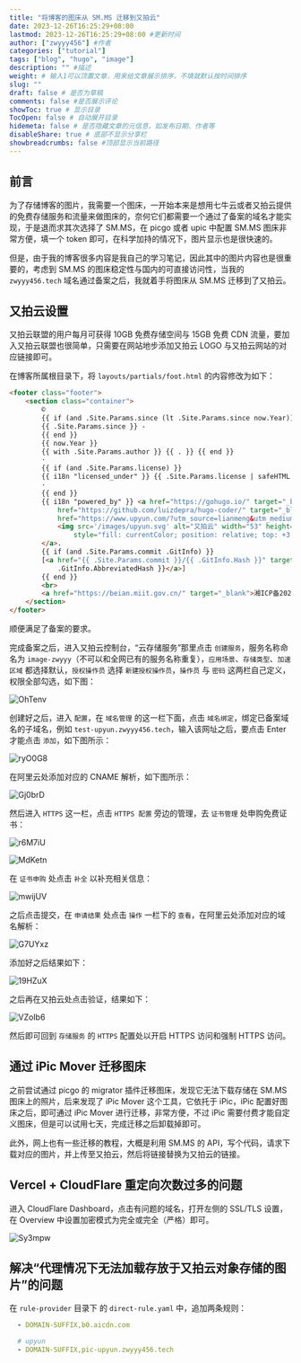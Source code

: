 ```yaml
---
title: "将博客的图床从 SM.MS 迁移到又拍云"
date: 2023-12-26T16:25:29+08:00
lastmod: 2023-12-26T16:25:29+08:00 #更新时间
author: ["zwyyy456"] #作者
categories: ["tutorial"]
tags: ["blog", "hugo", "image"]
description: "" #描述
weight: # 输入1可以顶置文章，用来给文章展示排序，不填就默认按时间排序
slug: ""
draft: false # 是否为草稿
comments: false #是否展示评论
showToc: true # 显示目录
TocOpen: false # 自动展开目录
hidemeta: false # 是否隐藏文章的元信息，如发布日期、作者等
disableShare: true # 底部不显示分享栏
showbreadcrumbs: false #顶部显示当前路径
---
```

## 前言
为了存储博客的图片，我需要一个图床，一开始本来是想用七牛云或者又拍云提供的免费存储服务和流量来做图床的，奈何它们都需要一个通过了备案的域名才能实现，于是退而求其次选择了 SM.MS，在 picgo 或者 upic 中配置 SM.MS 图床非常方便，填一个 token 即可，在科学加持的情况下，图片显示也是很快速的。

但是，由于我的博客很多内容是我自己的学习笔记，因此其中的图片内容也是很重要的，考虑到 SM.MS 的图床稳定性与国内的可直接访问性，当我的 `zwyyy456.tech` 域名通过备案之后，我就着手将图床从 SM.MS 迁移到了又拍云。

## 又拍云设置

又拍云联盟的用户每月可获得 10GB 免费存储空间与 15GB 免费 CDN 流量，要加入又拍云联盟也很简单，只需要在网站地步添加又拍云 LOGO 与又拍云网站的对应链接即可。

在博客所属根目录下，将 `layouts/partials/foot.html` 的内容修改为如下：

```html
<footer class="footer">
    <section class="container">
        ©
        {{ if (and .Site.Params.since (lt .Site.Params.since now.Year)) }}
        {{ .Site.Params.since }} -
        {{ end }}
        {{ now.Year }}
        {{ with .Site.Params.author }} {{ . }} {{ end }}
        ·
        {{ if (and .Site.Params.license) }}
        {{ i18n "licensed_under" }} {{ .Site.Params.license | safeHTML }}
        ·
        {{ end }}
        {{ i18n "powered_by" }} <a href="https://gohugo.io/" target="_blank" rel="noopener">Hugo</a> & <a
            href="https://github.com/luizdepra/hugo-coder/" target="_blank" rel="noopener">Coder</a> & <a
            href="https://www.upyun.com/?utm_source=lianmeng&utm_medium=referral">
            <img src='/images/upyun.svg' alt="又拍云" width="53" height="18"
                style="fill: currentColor; position: relative; top: +3.5px;">
        </a>.
        {{ if (and .Site.Params.commit .GitInfo) }}
        [<a href="{{ .Site.Params.commit }}/{{ .GitInfo.Hash }}" target="_blank" rel="noopener">{{
            .GitInfo.AbbreviatedHash }}</a>]
        {{ end }}
        <br>
        <a href="https://beian.miit.gov.cn/" target="_blank">湘ICP备2023038416号</a>
    </section>
</footer>
```

顺便满足了备案的要求。

完成备案之后，进入又拍云控制台，“云存储服务”那里点击 `创建服务`，服务名称命名为 `image-zwyyy`（不可以和全网已有的服务名称重复），`应用场景`、`存储类型`、`加速区域` 都选择默认，`授权操作员` 选择 `新建授权操作员`，`操作员` 与 `密码` 这两栏自己定义，权限全部勾选，如下图：
 
![OhTenv](https://pic-upyun.zwyyy456.tech/uPic/OhTenv.jpg)

创建好之后，进入 `配置`，在 `域名管理` 的这一栏下面，点击 `域名绑定`，绑定已备案域名的子域名，例如 `test-upyun.zwyyy456.tech`，输入该网址之后，要点击 Enter 才能点击 `添加`，如下图所示：

![ryO0G8](https://pic-upyun.zwyyy456.tech/uPic/ryO0G8.png)

在阿里云处添加对应的 CNAME 解析，如下图所示：

![Gj0brD](https://pic-upyun.zwyyy456.tech/uPic/Gj0brD.png)

然后进入 `HTTPS` 这一栏，点击 `HTTPS 配置` 旁边的管理，去 `证书管理` 处申购免费证书：

![r6M7iU](https://pic-upyun.zwyyy456.tech/uPic/r6M7iU.png)

![MdKetn](https://pic-upyun.zwyyy456.tech/uPic/MdKetn.png)

在 `证书申购` 处点击 `补全` 以补充相关信息：

![mwijUV](https://pic-upyun.zwyyy456.tech/uPic/mwijUV.png)

之后点击提交，在 `申请结果` 处点击 `操作` 一栏下的 `查看`，在阿里云处添加对应的域名解析：

![G7UYxz](https://pic-upyun.zwyyy456.tech/uPic/G7UYxz.png)

添加好之后结果如下：

![19HZuX](https://pic-upyun.zwyyy456.tech/uPic/19HZuX.png)

之后再在又拍云处点击验证，结果如下：

![VZoIb6](https://pic-upyun.zwyyy456.tech/uPic/VZoIb6.png)

然后即可回到 `存储服务` 的 `HTTPS` 配置处以开启 HTTPS 访问和强制 HTTPS 访问。

## 通过 iPic Mover 迁移图床

之前尝试通过 picgo 的 migrator 插件迁移图床，发现它无法下载存储在 SM.MS 图床上的照片，后来发现了 iPic Mover  这个工具，它依托于 iPic，iPic 配置好图床之后，即可通过 iPic Mover 进行迁移，非常方便，不过 iPic 需要付费才能自定义图床，但是可以试用七天，完成迁移之后卸载掉即可。

此外，网上也有一些迁移的教程，大概是利用 SM.MS 的 API，写个代码，请求下载对应的图片，并上传至又拍云，然后将链接替换为又拍云的链接。

## Vercel + CloudFlare 重定向次数过多的问题

进入 CloudFlare Dashboard，点击有问题的域名，打开左侧的 SSL/TLS 设置，在 Overview 中设置加密模式为完全或完全（严格）即可。

![Sy3mpw](https://pic-upyun.zwyyy456.tech/uPic/Sy3mpw.png)

## 解决“代理情况下无法加载存放于又拍云对象存储的图片”的问题

在 `rule-provider` 目录下 的 `direct-rule.yaml` 中，追加两条规则：

```yaml
  - DOMAIN-SUFFIX,b0.aicdn.com

  # upyun
  - DOMAIN-SUFFIX,pic-upyun.zwyyy456.tech
```
